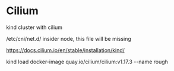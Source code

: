 # Cilium

kind cluster with cilium

 /etc/cni/net.d/ insider node, this file will be missing


 https://docs.cilium.io/en/stable/installation/kind/

  kind load docker-image quay.io/cilium/cilium:v1.17.3 --name rough